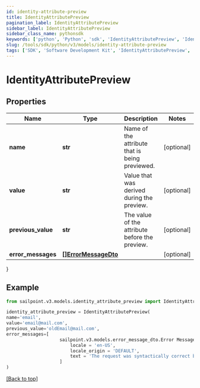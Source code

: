 ```yaml
---
id: identity-attribute-preview
title: IdentityAttributePreview
pagination_label: IdentityAttributePreview
sidebar_label: IdentityAttributePreview
sidebar_class_name: pythonsdk
keywords: ['python', 'Python', 'sdk', 'IdentityAttributePreview', 'IdentityAttributePreview'] 
slug: /tools/sdk/python/v3/models/identity-attribute-preview
tags: ['SDK', 'Software Development Kit', 'IdentityAttributePreview', 'IdentityAttributePreview']
---
```


# IdentityAttributePreview


## Properties

Name | Type | Description | Notes
------------ | ------------- | ------------- | -------------
**name** | **str** | Name of the attribute that is being previewed. | [optional] 
**value** | **str** | Value that was derived during the preview. | [optional] 
**previous_value** | **str** | The value of the attribute before the preview. | [optional] 
**error_messages** | [**[]ErrorMessageDto**](error-message-dto) |  | [optional] 
}

## Example

```python
from sailpoint.v3.models.identity_attribute_preview import IdentityAttributePreview

identity_attribute_preview = IdentityAttributePreview(
name='email',
value='email@mail.com',
previous_value='oldEmail@mail.com',
error_messages=[
                    sailpoint.v3.models.error_message_dto.Error Message Dto(
                        locale = 'en-US', 
                        locale_origin = 'DEFAULT', 
                        text = 'The request was syntactically correct but its content is semantically invalid.', )
                    ]
)

```
[[Back to top]](#) 

